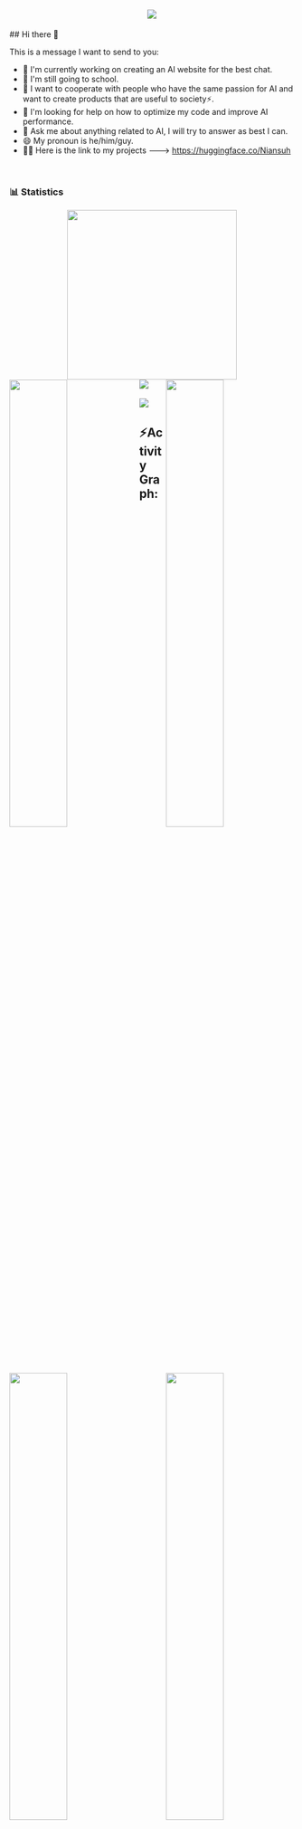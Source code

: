 <h1 align="center">
  <img src="https://readme-typing-svg.herokuapp.com/?font=Calibri&color=%23259076&size=28&lines=Hello+%F0%9F%91%8B%2C+I%27m+Niansuh">
</h1> 
## Hi there 👋

This is a message I want to send to you:

- 🔭 I'm currently working on creating an AI website for the best chat.
- 🌱 I'm still going to school.
- 👯 I want to cooperate with people who have the same passion for AI and want to create products that are useful to society⚡.
- 🤔 I'm looking for help on how to optimize my code and improve AI performance.
- 💬 Ask me about anything related to AI, I will try to answer as best I can.
- 😄 My pronoun is he/him/guy.
- 💁‍♂️ Here is the link to my projects ---> https://huggingface.co/Niansuh
<br />
<div>

### 📊 Statistics

<!-- github status  -->
<div align="center">    
<a href="https://github.com/Niansuh/Niansuh">
<img src="http://github-profile-summary-cards.vercel.app/api/cards/profile-details?username=Niansuh&theme=github_dark" style="height: 300px"/></div>
</a>  
<div>
<a href="https://github.com/Niansuh/Niansuh">
<img src="https://user-images.githubusercontent.com/73097560/115834477-dbab4500-a447-11eb-908a-139a6edaec5c.gif">
</a>
<a href="https://github.com/Niansuh/Niansuh"> 
<img align="left" src="http://github-profile-summary-cards.vercel.app/api/cards/repos-per-language?username=Niansuh&theme=github_dark" width="45%" />
</a>
 <a href="https://github.com/Niansuh/Niansuh">
<img align="right" src="http://github-profile-summary-cards.vercel.app/api/cards/most-commit-language?username=Niansuh&theme=github_dark" width="45%" />
 </a>
<a href="https://github.com/Niansuh/Niansuh">
<img align="left" src="http://github-profile-summary-cards.vercel.app/api/cards/stats?username=Niansuh&theme=github_dark" width="45%" />
</a>
<a href="https://github.com/Niansuh/Niansuh">
<img align="right" src="http://github-profile-summary-cards.vercel.app/api/cards/productive-time?username=Niansuh&theme=github_dark&utcOffset=8" width="45%" />
</a>

</div>
<br/>
<img src="https://user-images.githubusercontent.com/73097560/115834477-dbab4500-a447-11eb-908a-139a6edaec5c.gif">
<h2 align="left">⚡Activity Graph:</h2>
<a><img alt="Ajay Activity Graph" src="https://github-readme-activity-graph.vercel.app/graph?username=srajasimman&area=true&hide_border=true&theme=github-compact" /></a>
<div align="center">  
<a href="https://github.com/Niansuh/Niansuh">
<img src="https://github-profile-trophy.vercel.app/?username=Niansuh&column=-1&theme=chalk&rank=-?&margin-w=15" style="height: 200px"/></div>  
</a>
<a href="https://github.com/Niansuh/Niansuh">
<img  src="https://raw.githubusercontent.com/Trilokia/Trilokia/379277808c61ef204768a61bbc5d25bc7798ccf1/bottom_header.svg" />
</a>
